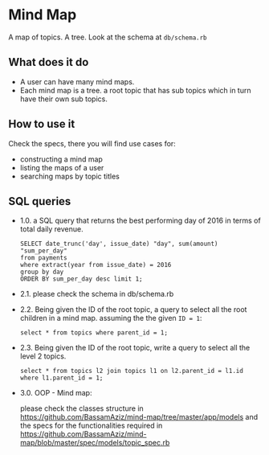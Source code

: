 # Mind Map
A map of topics. A tree.
Look at the schema at `db/schema.rb`

## What does it do

 - A user can have many mind maps.
 - Each mind map is a tree. a root topic that has sub topics which in turn have their own sub topics.
        
## How to use it
  Check the specs, there you will find use cases for:
   - constructing a mind map
   - listing the maps of a user
   - searching maps by topic titles

## SQL queries
 - 1.0. a SQL query that returns the best performing day of 2016 in terms of total daily revenue.
    ```
    SELECT date_trunc('day', issue_date) "day", sum(amount) "sum_per_day"
   from payments
   where extract(year from issue_date) = 2016
   group by day
   ORDER BY sum_per_day desc limit 1;
   ```
 - 2.1. please check the schema in db/schema.rb
 - 2.2. Being given the ID of the root topic, a query to select all the root children in a mind map.
   assuming the the given `ID = 1`:

   `select * from topics where parent_id = 1;`
 
 - 2.3. Being given the ID of the root topic, write a query to select all the level 2 topics.

   `select * from topics l2 join topics l1 on l2.parent_id = l1.id where l1.parent_id = 1;`

 - 3.0. OOP - Mind map:

   please check the classes structure in https://github.com/BassamAziz/mind-map/tree/master/app/models
   and the specs for the functionalities required in https://github.com/BassamAziz/mind-map/blob/master/spec/models/topic_spec.rb
